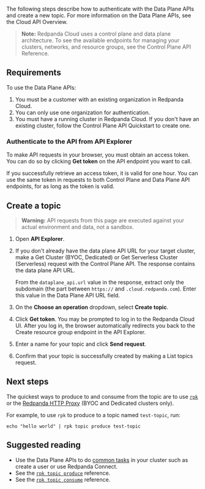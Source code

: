 The following steps describe how to authenticate with the Data Plane APIs and create a new topic. For more information on the Data Plane APIs, see the Cloud API Overview.

> **Note:** Redpanda Cloud uses a control plane and data plane architecture. To see the available endpoints for managing your clusters, networks, and resource groups, see the Control Plane API Reference.

## Requirements

To use the Data Plane APIs:

1. You must be a customer with an existing organization in Redpanda Cloud.
2. You can only use one organization for authentication.
3. You must have a running cluster in Redpanda Cloud. If you don't have an existing cluster, follow the Control Plane API Quickstart to create one. 

### Authenticate to the API from API Explorer

To make API requests in your browser, you must obtain an access token. You can do so by clicking **Get token** on the API endpoint you want to call.

If you successfully retrieve an access token, it is valid for one hour. You can use the same token in requests to both Control Plane and Data Plane API endpoints, for as long as the token is valid.

## Create a topic

> **Warning:** API requests from this page are executed against your actual environment and data, not a sandbox.

1. Open **API Explorer**.

1. If you don't already have the data plane API URL for your target cluster, make a Get Cluster (BYOC, Dedicated) or Get Serverless Cluster (Serverless) request with the Control Plane API. The response contains the data plane API URL.

   From the `dataplane_api.url` value in the response, extract only the subdomain (the part between `https://` and `.cloud.redpanda.com`). Enter this value in the Data Plane API URL field.

1. On the **Choose an operation** dropdown, select **Create topic**.

1. Click **Get token**. You may be prompted to log in to the Redpanda Cloud UI. After you log in, the browser automatically redirects you back to the Create resource group endpoint in the API Explorer.

1. Enter a name for your topic and click **Send request**.

1. Confirm that your topic is successfully created by making a List topics request.

## Next steps

The quickest ways to produce to and consume from the topic are to use [`rpk`](https://docs.redpanda.com/redpanda-cloud/manage/rpk/rpk-install/) or the [Redpanda HTTP Proxy](https://docs.redpanda.com/api/doc/http-proxy) (BYOC and Dedicated clusters only).

For example, to use `rpk` to produce to a topic named `test-topic`, run:

```
echo "hello world" | rpk topic produce test-topic
```

## Suggested reading

- Use the Data Plane APIs to do [common tasks](https://docs.redpanda.com/redpanda-cloud/manage/api/cloud-dataplane-api) in your cluster such as create a user or use Redpanda Connect.
- See the [`rpk topic produce`](https://docs.redpanda.com/redpanda-cloud/reference/rpk/rpk-topic/rpk-topic-produce/) reference.
- See the [`rpk topic consume`](https://docs.redpanda.com/redpanda-cloud/reference/rpk/rpk-topic/rpk-topic-consume/) reference.

